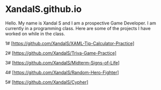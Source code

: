 # XandalS.github.io

Hello. My name is Xandal S and I am a prospective Game Developer.
I am currently in a programming class. Here are some of the projects I have worked on while in the class.

1# [https://github.com/XandalS/XAML-Tip-Calculator-Practice]

2# [https://github.com/XandalS/Triva-Game-Practice]

3# [https://github.com/XandalS/Midterm-Signs-of-Life]

4# [https://github.com/XandalS/Random-Hero-Fighter]

5# [https://github.com/XandalS/Cypher]
